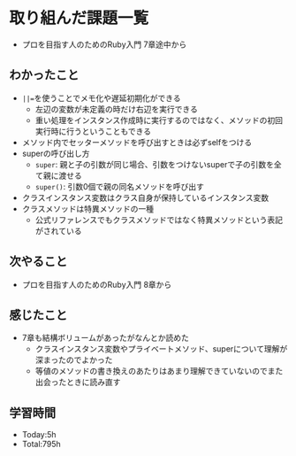 # 取り組んだ課題一覧
- プロを目指す人のためのRuby入門 7章途中から
## わかったこと
- `||=`を使うことでメモ化や遅延初期化ができる
    - 左辺の変数が未定義の時だけ右辺を実行できる
    - 重い処理をインスタンス作成時に実行するのではなく、メソッドの初回実行時に行うということもできる
- メソッド内でセッターメソッドを呼び出すときは必ずselfをつける
- superの呼び出し方
    - `super`: 親と子の引数が同じ場合、引数をつけないsuperで子の引数を全て親に渡せる
    - `super()`: 引数0個で親の同名メソッドを呼び出す
- クラスインスタンス変数はクラス自身が保持しているインスタンス変数
- クラスメソッドは特異メソッドの一種
    - 公式リファレンスでもクラスメソッドではなく特異メソッドという表記がされている
## 次やること
- プロを目指す人のためのRuby入門 8章から
## 感じたこと
- 7章も結構ボリュームがあったがなんとか読めた
    - クラスインスタンス変数やプライベートメソッド、superについて理解が深まったのでよかった
    - 等値のメソッドの書き換えのあたりはあまり理解できていないのでまた出会ったときに読み直す
## 学習時間
- Today:5h
- Total:795h
